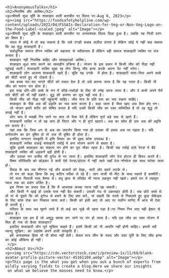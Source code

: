 <script async src="https://pagead2.googlesyndication.com/pagead/js/adsbygoogle.js?client=ca-pub-6593362288424158"
     crossorigin="anonymous"></script>
  <!-- Google tag (gtag.js) -->
  <script async src="https://www.googletagmanager.com/gtag/js?id=G-MZMCBZEKNZ"></script>
<script>
  window.dataLayer = window.dataLayer || [];
  function gtag(){dataLayer.push(arguments);}
  gtag('js', new Date());

  gtag('config', 'G-MZMCBZEKNZ');
</script>
    
    <h1>AnonymousTalks</h1>
    <h2>निरामिष और आमिष</h2>
    <p>श्रीमती सुधा मूर्ति के शाकाहार वाली बातचीत पर विवाद पर-Aug 6, 2023</p>
    <p><img src="https://foodsafetyhelpline.com/wp-content/uploads/2022/04/FSSAIs-Declaration-for-Veg-or-Non-Veg-Logo-on-the-Food-Label-scaled.jpeg" alt="Image"></p>
    <p>श्रीमती सुधा मूर्ति के शाकाहार वाली बातचीत पर अनावश्यक विवाद छिड़ा हुआ है। जबकि यह निजी वरण का विषय है।
      भारत में कोई ये तो कह सकता है कि उसे टंगड़ी कबाब लज़ीज़ लगता है लेकिन कोई ये नहीं कह सकता कि वह शुद्ध शाकाहारी है। 
      सर्वाधुनिक समाज वीगन व्यक्ति को सहजता से स्वीकारता हैं लेकिन वही समाज शाकाहारी व्यक्ति पर तंज कसता है। 
      शाकाहार नहीं निरामिष कहिए और मांसाहारको आमिष।
      शाकाहार क्षुधा शांत करने का व्यथाहीन प्रक्रिया है। भोजन के इस प्रकार में किसी जीव को पीड़ा नहीं पहुंचाई जाती। शाकाहारी व्यक्ति भूखा रह लेगा किन्तु जीव हत्या करके अपना पेट नहीं भरेगा। 
      शाकाहारी लोग आजन्म शाकाहारी रहते हैं। चूंकि यह उनके  में होता है। शाकाहारी माता-पिता अपने बच्चे को चींटी मारते हुए भी टोकते हैं। 
      जब बच्चा सर-सर भागते चींटों को मसल देता है तो उसे बताया जाता है कि यह गलत है। किसी भी जीव को मारना पाप होता है।
      इस तरह धीरे-धीरे बच्चे के मन में कीड़े-मकोड़ो के लिए भी स्नेह उपज जाता है। और वे कभी अपने पैरों तले चींटी को भी नहीं दबाते। बुद्ध की करुणा का मूल यही भाव है। 
      किसी जीव को पीड़ा नहीं पहुंचानी चाहिए। जीव मात्र के प्रति दया का भाव रखना चाहिए।
      शाकाहार के पीछे अन्न की प्रकृति का भाव काम करता है। कहा जाता है जैसा खाए अन्न वैसा होए मन। 
      जो भोजन हमारे शरीर को पोषित करता है यदि उसमें किसी जीव का रक्त सम्मिलित है तो वह शुद्ध तो कतई नहीं है। 
      लोग चाय में मक्खी गिर जाने पर चाय तो फेंक देते हैं लेकिन मुर्गा बड़े चाव से खाते हैं।‌ 
      शाकाहारी व्यक्ति न तो वह चाय ही पिएगा और न ही मुर्गा खाएगा। अन्न का स्रोत ही उस अन्न की प्रवृत्ति तय करता है। 
      यहां तक कि जिस धन से अन्न का उपार्जन किया गया हो उसका भी प्रभाव अन्न पर पड़ता है। यदि धनोपार्जन का ढ़ंग दूषित हो तो अन्न भी दूषित ही होता है। 
      इसलिए सनातन संस्कृति में वृत्ति विचार का भी वृहद कोश उपलब्ध है। 
      शाकाहारी व्यक्ति वाकई मांसाहारी रसोई में बना भोजन करने से बचता है। 
      चूंकि इसमें शाकाहार का संकल्प भंग होने का पूरा मौका रहता है। किसी सह रसोई वाले रेस्त्रां में बैठे शाकाहारी व्यक्ति की धड़कनें बढ़ी होती है। 
      और उसका मन अजीब सी दुर्गंध से भर जाता है। इसलिए शाकाहारी लोग वेज होटल ही प्रिफर करते हैं। 
      विषम परिस्थिति को छोड़कर वे कभी ऐसे रेस्त्रां/होटल में नहीं जाते जहाँ वेज-नॉनवेज एक साथ परोसा जाता हो। 
      विवाह के बाद जब श्रीनगर गई और बाजारों को देखा, चारों ओर बकरे लटके थे। 
      तो मन को कड़ा किया कि प्रभु कठिन परीक्षा ले रहे हैं। साग भाजी भी मीट के साथ पकाते है कश्मीरी।
      मेरे माता पिताजी परम् वैष्णव थे। प्रभु कृपा से पतिदेव भी प्याज लहसुन नहीं खाते। हमारे घर में लहसुन प्याज तक का प्रयोग वर्जित है। 
      इस नियम का प्रभाव ऐसा है कि मैं आजतक कच्चा प्याज नहीं खा सकती। 
      और किसी ने खाई हो उसके पास नहीं बैठ सकती। उसकी गंध से उकताहट होती है। जब छोटे बच्चे थे तो मां से पूछते कि को दुर्गन्ध से बचने के लिए क्या करें, मां कहती कि रास्ते से निकलते हुए कुछ सेकेंड्स के लिए सांस रोक कर निकाल जाया करो। किसी को हंसी आए तो आए पर यकीन मानिए मैं आज भी ऐसा ही करती हूं।
      परिवार के साथ जब घूमने जाते है तो कई बार भूखे भी रहना पड़ा है।पर नियम निभ जाए यही ईश्वर से प्रार्थना है।
      शाकाहार एक व्रत है जो अशुद्ध चमचा लग जाने पर भंग हो जाता है। यदि एक जीव का रक्त भोजन में मिल ही गया तो कैसा शाकाहार?
      इसलिए शाकाहारी लोग पूर्ण शुचिता चाहते हैं। इसमें किसी को भी आपत्ति नहीं होनी चाहिए। हमारी सर्वे भवन्तु सुखिन: का उद्घोष करने वाली संस्कृति हैं। 
      हमें अनावश्यक हिंसा यों भी शोभा नहीं देती। केवल मात्र जीभ के स्वाद और उदर पूर्ति के लिए जीव हत्या का कोई औचित्य ही नहीं।
     </p>
    <h2>About Us</h2>
    <p><img src="https://cdn.vectorstock.com/i/preview-1x/11/69/blank-avatar-profile-picture-vector-45161169.webp" alt="Image"></p>
    <p>This page is the what you get when you ask a bunch of experts from wildly varying fields to create a blog.Here we share our insights
     on what we believe the masses need to know.</p>
  </body>
</html>
